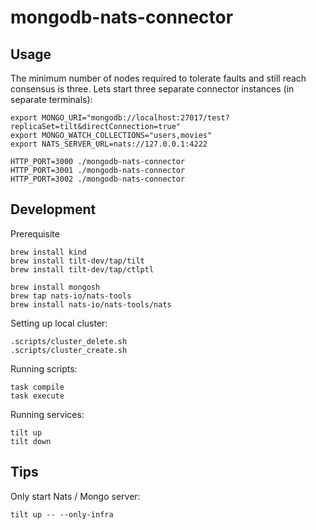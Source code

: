 # mongodb-nats-connector

## Usage

The minimum number of nodes required to tolerate faults and still reach consensus is three.
Lets start three separate connector instances (in separate terminals):

```
export MONGO_URI="mongodb://localhost:27017/test?replicaSet=tilt&directConnection=true"
export MONGO_WATCH_COLLECTIONS="users,movies"
export NATS_SERVER_URL=nats://127.0.0.1:4222

HTTP_PORT=3000 ./mongodb-nats-connector
HTTP_PORT=3001 ./mongodb-nats-connector
HTTP_PORT=3002 ./mongodb-nats-connector
```

## Development

Prerequisite

```
brew install kind
brew install tilt-dev/tap/tilt
brew install tilt-dev/tap/ctlptl

brew install mongosh
brew tap nats-io/nats-tools
brew install nats-io/nats-tools/nats
```

Setting up local cluster:

```
.scripts/cluster_delete.sh
.scripts/cluster_create.sh
```

Running scripts:

```
task compile
task execute
```

Running services:

```
tilt up
tilt down
```

## Tips

Only start Nats / Mongo server:

```
tilt up -- --only-infra
```
